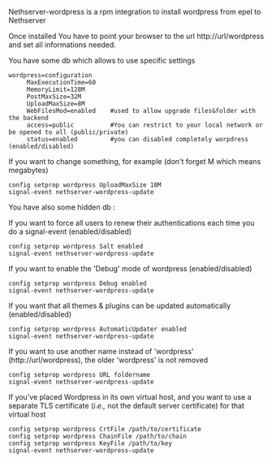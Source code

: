 Nethserver-wordpress is a rpm integration to install wordpress from epel to Nethserver

Once installed You have to point your browser to the url http://url/wordpress and set all informations needed.

You have some db which allows to use specific settings

	wordpress=configuration
	     MaxExecutionTime=60
	     MemoryLimit=128M
	     PostMaxSize=32M
	     UploadMaxSize=8M
	     WebFilesMod=enabled    #used to allow upgrade files&folder with the backend
	     access=public          #You can restrict to your local network or be opened to all (public/private) 
	     status=enabled         #you can disabled completely worpdress (enabled/disabled)

If you want to change something, for example (don't forget M which means megabytes)

	config setprop wordpress UploadMaxSize 10M
	signal-event nethserver-wordpress-update

You have also some hidden db : 

If you want to force all users to renew their authentications each time you do a signal-event (enabled/disabled)

	config setprop wordpress Salt enabled
	signal-event nethserver-wordpress-update

If you want to enable the 'Debug' mode of wordpress (enabled/disabled)

	config setprop wordpress Debug enabled
	signal-event nethserver-wordpress-update

If you want that all themes & plugins can be updated automatically (enabled/disabled)

	config setprop wordpress AutomaticUpdater enabled
	signal-event nethserver-wordpress-update

If you want to use another name instead of 'wordpress' (http://url/wordpress), the older 'wordpress' is not removed

	config setprop wordpress URL foldername
	signal-event nethserver-wordpress-update

If you've placed Wordpress in its own virtual host, and you want to use a separate TLS certificate (_i.e.,_ not the default server certificate) for that virtual host

	config setprop wordpress CrtFile /path/to/certificate
	config setprop wordpress ChainFile /path/to/chain
	config setprop wordpress KeyFile /path/to/key
	signal-event nethserver-wordpress-update

